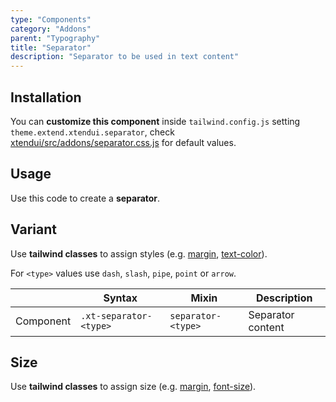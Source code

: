 ```yaml
---
type: "Components"
category: "Addons"
parent: "Typography"
title: "Separator"
description: "Separator to be used in text content"
---
```


## Installation

You can **customize this component** inside `tailwind.config.js` setting `theme.extend.xtendui.separator`, check [xtendui/src/addons/separator.css.js](https://github.com/minimit/xtendui/blob/beta/src/addons/separator.css.js) for default values.

## Usage

Use this code to create a **separator**.

<demo>
  <demovanilla src="vanilla/components/addons/typography/separator">
  </demovanilla>
</demo>

## Variant

Use **tailwind classes** to assign styles (e.g. [margin](https://tailwindcss.com/docs/margin), [text-color](https://tailwindcss.com/docs/text-color)).

For `<type>` values use `dash`, `slash`, `pipe`, `point` or `arrow`.

<div class="xt-overflow-sub overflow-y-hidden overflow-x-scroll my-4 xt-my-auto w-full">

|                      | Syntax                          | Mixin            | Description                   |
| ----------------------- | ----------------------------------------- | -----------------------------| ----------------------------- |
| Component                  | `.xt-separator-<type>`                     | `separator-<type>`                | Separator content            |

</div>

<demo>
  <demovanilla src="vanilla/components/addons/typography/separator-variant">
  </demovanilla>
</demo>

## Size

Use **tailwind classes** to assign size (e.g. [margin](https://tailwindcss.com/docs/margin), [font-size](https://tailwindcss.com/docs/font-size)).

<demo>
  <demovanilla src="vanilla/components/addons/typography/separator-size">
  </demovanilla>
</demo>
